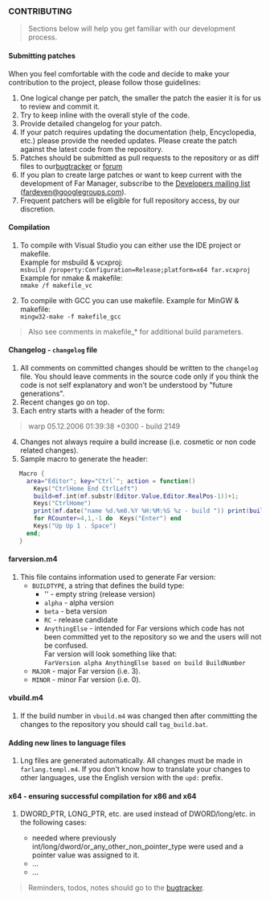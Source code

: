 ﻿### CONTRIBUTING

> Sections below will help you get familiar with our development process.

#### Submitting patches

When you feel comfortable with the code and decide to make your contribution
to the project, please follow those guidelines:

1. One logical change per patch, the smaller the patch the easier it is for us
   to review and commit it.
2. Try to keep inline with the overall style of the code.
3. Provide detailed changelog for your patch.
4. If your patch requires updating the documentation (help, Encyclopedia, etc.)
   please provide the needed updates.
   Please create the patch against the latest code from the repository.
5. Patches should be submitted as pull requests to the repository
   or as diff files to our[bugtracker](http://bugs.farmanager.com)
   or [forum](http://forum.farmanager.com/viewforum.php?f=54)
6. If you plan to create large patches or want to keep current with the
   development of Far Manager, subscribe to the
   [Developers mailing list](http://groups.google.com/group/fardeven)
   (fardeven@googlegroups.com).
7. Frequent patchers will be eligible for full repository access, by our discretion.


#### Compilation

1. To compile with Visual Studio you can either use the IDE project or makefile.  
   Example for msbuild & vcxproj:  
     `msbuild /property:Configuration=Release;platform=x64 far.vcxproj`  
   Example for nmake & makefile:  
     `nmake /f makefile_vc`

2. To compile with GCC you can use makefile.
   Example for MinGW & makefile:  
     `mingw32-make -f makefile_gcc`

> Also see comments in makefile_* for additional build parameters.


#### Changelog - `changelog` file

1. All comments on committed changes should be written to the `changelog` file.
   You should leave comments in the source code only if you think the code is
   not self explanatory and won't be understood by "future generations".
2. Recent changes go on top.
3. Each entry starts with a header of the form:
>   warp 05.12.2006 01:39:38 +0300 - build 2149
4. Changes not always require a build increase (i.e. cosmetic or non code
   related changes).
5. Sample macro to generate the header:  
```lua
   Macro {
     area="Editor"; key="Ctrl`"; action = function()
       Keys("CtrlHome End CtrlLeft")
       build=mf.int(mf.substr(Editor.Value,Editor.RealPos-1))+1;
       Keys("CtrlHome")
       print(mf.date("name %d.%m0.%Y %H:%M:%S %z - build ")) print(build)
       for RCounter=4,1,-1 do  Keys("Enter") end
       Keys("Up Up 1 . Space")
     end;
   }
```

#### farversion.m4

1. This file contains information used to generate Far version:
   * `BUILDTYPE`, a string that defines the build type:
      - '' - empty string (release version)
      - `alpha` - alpha version
      - `beta` - beta version
      - `RC` - release candidate
      - `AnythingElse` - intended for Far versions which code has not been
        committed yet to the repository so we and the users will not be confused.  
        Far version will look something like that:  
        `FarVersion alpha AnythingElse based on build BuildNumber`
   * `MAJOR` - major Far version (i.e. 3).
   * `MINOR` - minor Far version (i.e. 0).


#### vbuild.m4

1. If the build number in `vbuild.m4`  was changed then after committing the
   changes to the repository you should call `tag_build.bat`.


#### Adding new lines to language files

1. Lng files are generated automatically.
   All changes must be made in `farlang.templ.m4`.
   If you don't know how to translate your changes to other languages,
   use the English version with the `upd:` prefix.


#### x64 - ensuring successful compilation for x86 and x64

1. DWORD_PTR, LONG_PTR, etc. are used instead of DWORD/long/etc. in the
   following cases:

   - needed where previously int/long/dword/or_any_other_non_pointer_type
      were used and a pointer value was assigned to it.
   - ...
   - ...


> Reminders, todos, notes should go to the [bugtracker](http://bugs.farmanager.com).
